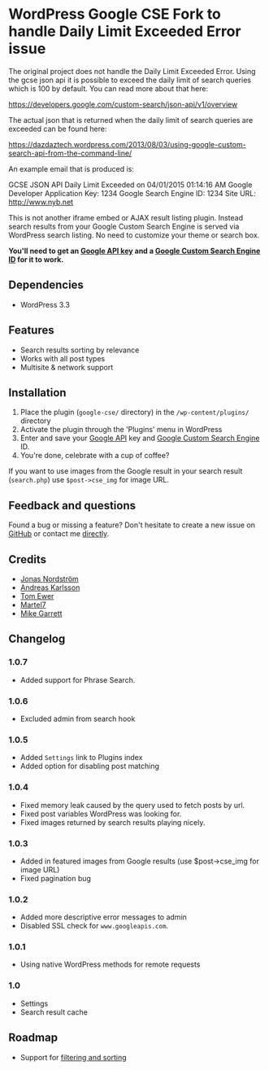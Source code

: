 # WordPress Google CSE Fork to handle Daily Limit Exceeded Error issue

The original project does not handle the Daily Limit Exceeded Error.  Using the gcse json api it is possible to exceed the daily limit of search queries which is 100 by default.  You can read more about that here:

https://developers.google.com/custom-search/json-api/v1/overview

The actual json that is returned when the daily limit of search queries are exceeded can be found here:

https://dazdaztech.wordpress.com/2013/08/03/using-google-custom-search-api-from-the-command-line/

An example email that is produced is:

GCSE JSON API Daily Limit Exceeded on 04/01/2015 01:14:16 AM
Google Developer Application Key: 1234
Google Search Engine ID: 1234
Site URL: http://www.nyb.net

This is not another iframe embed or AJAX result listing plugin. Instead search results from your Google Custom Search Engine is served via WordPress search listing. No need to customize your theme or search box.

__You'll need to get an [Google API key](https://code.google.com/apis/console/) and a [Google Custom Search Engine ID](https://www.google.com/cse/) for it to work.__

## Dependencies

* WordPress 3.3

## Features

* Search results sorting by relevance
* Works with all post types
* Multisite &amp; network support

## Installation

1. Place the plugin (`google-cse/` directory) in the `/wp-content/plugins/` directory
2. Activate the plugin through the 'Plugins' menu in WordPress
3. Enter and save your [Google API](https://code.google.com/apis/console/) key and [Google Custom Search Engine](https://www.google.com/cse/) ID.
4. You're done, celebrate with a cup of coffee?

If you want to use images from the Google result in your search result (`search.php`) use `$post->cse_img` for image URL.

## Feedback and questions

Found a bug or missing a feature? Don't hesitate to create a new issue on [GitHub](https://github.com/ptz0n/wordpress-google-cse/issues) or contact me [directly](https://github.com/ptz0n).

## Credits

* [Jonas Nordström](https://github.com/windyjonas)
* [Andreas Karlsson](https://github.com/indiebytes)
* [Tom Ewer](https://twitter.com/tomewer)
* [Martel7](http://wordpress.org/support/profile/martel7)
* [Mike Garrett](https://github.com/MikeNGarrett)



## Changelog

### 1.0.7
* Added support for Phrase Search.

### 1.0.6
* Excluded admin from search hook

### 1.0.5
* Added `Settings` link to Plugins index
* Added option for disabling post matching

### 1.0.4
* Fixed memory leak caused by the query used to fetch posts by url.
* Fixed post variables WordPress was looking for.
* Fixed images returned by search results playing nicely.

### 1.0.3
* Added in featured images from Google results (use $post->cse_img for image URL)
* Fixed pagination bug

### 1.0.2
* Added more descriptive error messages to admin
* Disabled SSL check for `www.googleapis.com`.

### 1.0.1
* Using native WordPress methods for remote requests

### 1.0
* Settings
* Search result cache

## Roadmap

* Support for [filtering and sorting](https://developers.google.com/custom-search/docs/structured_search)
